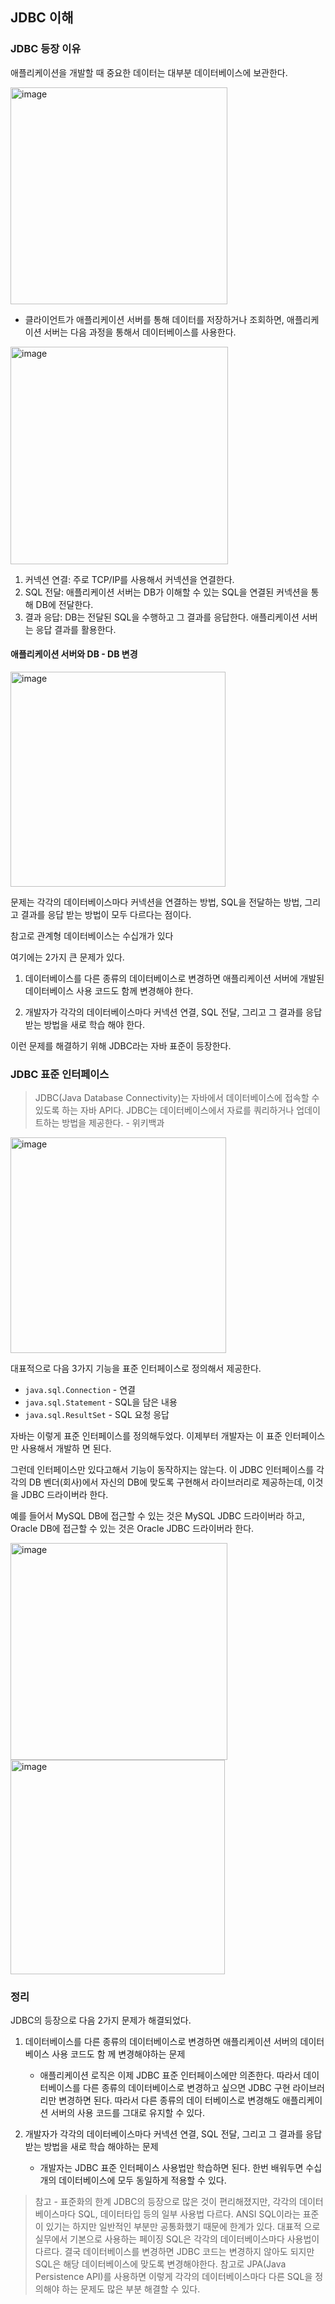 ## JDBC 이해

### JDBC 등장 이유

애플리케이션을 개발할 때 중요한 데이터는 대부분 데이터베이스에 보관한다.

<img width="347" alt="image" src="https://github.com/zeunxx/Inflearn-Spring-RoadMap/assets/81572478/407a83e2-c2f3-44fb-bbb8-f67c96cd22ba">

- 클라이언트가 애플리케이션 서버를 통해 데이터를 저장하거나 조회하면, 애플리케이션 서버는 다음 과정을 통해서 데이터베이스를 사용한다.


<img width="348" alt="image" src="https://github.com/zeunxx/Inflearn-Spring-RoadMap/assets/81572478/a94c0cd2-39c5-424b-9d06-91c7b87e355e">

1. 커넥션 연결: 주로 TCP/IP를 사용해서 커넥션을 연결한다.
2. SQL 전달: 애플리케이션 서버는 DB가 이해할 수 있는 SQL을 연결된 커넥션을 통해 DB에 전달한다.
3. 결과 응답: DB는 전달된 SQL을 수행하고 그 결과를 응답한다. 애플리케이션 서버는 응답 결과를 활용한다.



#### 애플리케이션 서버와 DB - DB 변경

<img width="344" alt="image" src="https://github.com/zeunxx/Inflearn-Spring-RoadMap/assets/81572478/047272c4-519a-44be-80cc-6967d574e189">


문제는 각각의 데이터베이스마다 커넥션을 연결하는 방법, SQL을 전달하는 방법, 그리고 결과를 응답 받는
방법이 모두 다르다는 점이다.


참고로 관계형 데이터베이스는 수십개가 있다


여기에는 2가지 큰 문제가 있다.

1. 데이터베이스를 다른 종류의 데이터베이스로 변경하면 애플리케이션 서버에 개발된 데이터베이스 사용 코드도 함께 변경해야 한다.

2. 개발자가 각각의 데이터베이스마다 커넥션 연결, SQL 전달, 그리고 그 결과를 응답 받는 방법을 새로 학습 해야 한다.


이런 문제를 해결하기 위해 JDBC라는 자바 표준이 등장한다.


### JDBC 표준 인터페이스 

> JDBC(Java Database Connectivity)는 자바에서 데이터베이스에 접속할 수 있도록 하는 자바 API다.  JDBC는 데이터베이스에서 자료를 쿼리하거나 업데이트하는 방법을 제공한다. - 위키백과


<img width="345" alt="image" src="https://github.com/zeunxx/Inflearn-Spring-RoadMap/assets/81572478/30ca7702-24fe-4345-b329-b5336253f6b2">


대표적으로 다음 3가지 기능을 표준 인터페이스로 정의해서 제공한다.
- `java.sql.Connection` - 연결
- `java.sql.Statement` - SQL을 담은 내용
- `java.sql.ResultSet` - SQL 요청 응답


자바는 이렇게 표준 인터페이스를 정의해두었다. 이제부터 개발자는 이 표준 인터페이스만 사용해서 개발하 면 된다.

그런데 인터페이스만 있다고해서 기능이 동작하지는 않는다. 이 JDBC 인터페이스를 각각의 DB 벤더(회사)에서 자신의 DB에 맞도록 구현해서 라이브러리로 제공하는데, 이것을 JDBC 드라이버라 한다. 

예를 들어서 MySQL DB에 접근할 수 있는 것은 MySQL JDBC 드라이버라 하고, Oracle DB에 접근할 수 있는
것은 Oracle JDBC 드라이버라 한다.


<img width="347" alt="image" src="https://github.com/zeunxx/Inflearn-Spring-RoadMap/assets/81572478/08ae83d8-a26b-4a03-b4a3-639fc616d1ff">

<img width="343" alt="image" src="https://github.com/zeunxx/Inflearn-Spring-RoadMap/assets/81572478/0cd94e33-5677-4179-b4f5-8fc85294c003">


### 정리 

JDBC의 등장으로 다음 2가지 문제가 해결되었다.

1. 데이터베이스를 다른 종류의 데이터베이스로 변경하면 애플리케이션 서버의 데이터베이스 사용 코드도 함
께 변경해야하는 문제
    - 애플리케이션 로직은 이제 JDBC 표준 인터페이스에만 의존한다. 따라서 데이터베이스를 다른 종류의 데이터베이스로 변경하고 싶으면 JDBC 구현 라이브러리만 변경하면 된다. 따라서 다른 종류의 데이 터베이스로 변경해도 애플리케이션 서버의 사용 코드를 그대로 유지할 수 있다.

2. 개발자가 각각의 데이터베이스마다 커넥션 연결, SQL 전달, 그리고 그 결과를 응답 받는 방법을 새로 학습 해야하는 문제
    - 개발자는 JDBC 표준 인터페이스 사용법만 학습하면 된다. 한번 배워두면 수십개의 데이터베이스에 모두 동일하게 적용할 수 있다.


> 참고 - 표준화의 한계
> JDBC의 등장으로 많은 것이 편리해졌지만, 각각의 데이터베이스마다 SQL, 데이터타입 등의 일부 사용법
다르다. ANSI SQL이라는 표준이 있기는 하지만 일반적인 부분만 공통화했기 때문에 한계가 있다. 대표적
으로 실무에서 기본으로 사용하는 페이징 SQL은 각각의 데이터베이스마다 사용법이 다르다.
> 결국 데이터베이스를 변경하면 JDBC 코드는 변경하지 않아도 되지만 SQL은 해당 데이터베이스에 맞도록
변경해야한다.
> 참고로 JPA(Java Persistence API)를 사용하면 이렇게 각각의 데이터베이스마다 다른 SQL을 정의해야
하는 문제도 많은 부분 해결할 수 있다.